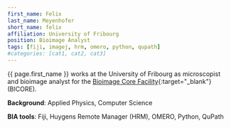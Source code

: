 ```yaml
---
first_name: Felix
last_name: Meyenhofer
short_name: felix
affiliation: University of Fribourg
position: Bioimage Analyst
tags: [fiji, imagej, hrm, omero, python, qupath]
#categories: [cat1, cat2, cat3]
---
```

{{ page.first_name }} works at the University of Fribourg as microscopist and bioimage analyst for the [Bioimage Core Facility](https://unifr.ch/go/bicore){:target="_blank"} (BICORE). 

**Background**: Applied Physics, Computer Science

**BIA tools**: Fiji, Huygens Remote Manager (HRM), OMERO, Python, QuPath

